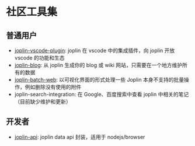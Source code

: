 # 社区工具集

## 普通用户

- [joplin-vscode-plugin](../joplin-vscode-plugin/): joplin 在 vscode 中的集成插件，向 joplin 开放 vscode 的功能和生态
- [joplin-blog](../joplin-blog/): 从 joplin 生成你的 blog 或 wiki 网站，只需要在一个地方维护所有的数据
- [joplin-batch-web](../joplin-batch-web/): 以可视化界面的形式处理一些 Joplin 本身不支持的批量操作，例如删除没有使用的附件
- joplin-search-integration: 在 Google、百度搜索中查看 joplin 中相关的笔记（目前缺少维护和更新）

## 开发者

- [joplin-api](../joplin-api/): joplin data api 封装，适用于 nodejs/browser
